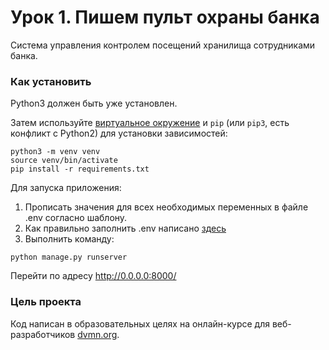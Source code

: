 # Урок 1. Пишем пульт охраны банка

Система управления контролем посещений хранилища сотрудниками банка.

### Как установить

Python3 должен быть уже установлен.

Затем используйте [виртуальное окружение](https://docs.python.org/3/library/venv.html) и `pip` (или `pip3`, есть конфликт с Python2) для установки зависимостей:
```
python3 -m venv venv
source venv/bin/activate
pip install -r requirements.txt
```

Для запуска приложения:

1. Прописать значения для всех необходимых переменных в файле .env согласно шаблону.
2. Как правильно заполнить .env написано [здесь](https://pypi.org/project/python-dotenv/0.9.1/#usages)
3. Выполнить команду:

```
python manage.py runserver
```

Перейти по адресу http://0.0.0.0:8000/

### Цель проекта

Код написан в образовательных целях на онлайн-курсе для веб-разработчиков [dvmn.org](https://dvmn.org/).

